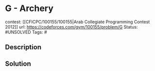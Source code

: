 # G - Archery

contest: [[CFICPC/100155/100155|Arab Collegiate Programming Contest 2012]]
url: https://codeforces.com/gym/100155/problem/G
Status: #UNSOLVED
Tags: #

## Description

## Solution

